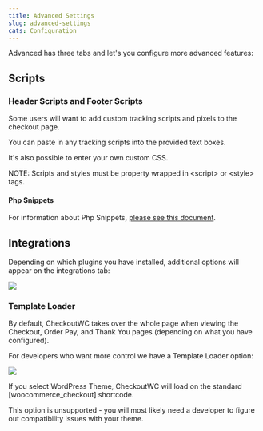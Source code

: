 ```yaml
---
title: Advanced Settings
slug: advanced-settings
cats: Configuration
---
```



  <p>
    Advanced has three tabs and let's you configure more advanced features:
  </p>
  <h2>
    Scripts
  </h2>
  <h3>
    Header Scripts and Footer Scripts
  </h3>
  <p>
    Some users will want to add custom tracking scripts and pixels to the checkout page.&nbsp;
  </p>
  <p>
    You can paste in any tracking scripts into the provided text boxes.&nbsp;
  </p>
  <p>
    It's also possible to enter your own custom CSS.&nbsp;
  </p>
  <p>
    NOTE: Scripts and styles must be property wrapped in &lt;script&gt; or &lt;style&gt; tags.&nbsp;
  </p>
  <h4>
    Php Snippets
  </h4>
  <p>
    For information about Php Snippets, <a href="https://www.checkoutwc.com/documentation/how-to-add-a-custom-php-snippet">please see this document</a>.
  </p>
  <h2>
    Integrations
  </h2>
  <p>
    Depending on which plugins you have installed, additional options will appear on the integrations tab:
  </p>
  <p>
    <img src="https://s3.amazonaws.com/helpscout.net/docs/assets/5bdde2822c7d3a01757ac42e/images/60ae7ed7c1410a601d9ad32e/file-uNRXcrDSSB.png" />
  </p>
  <h3>
    Template Loader
  </h3>
  <p>
    By default, CheckoutWC takes over the whole page when viewing the Checkout, Order Pay, and Thank You pages (depending on what you have configured).&nbsp;
  </p>
  <p>
    For developers who want more control we have a Template Loader option:
  </p>
  <p>
    <img src="https://s3.amazonaws.com/helpscout.net/docs/assets/5bdde2822c7d3a01757ac42e/images/60ae7f8b9c887a0dfc553929/file-JMyTeicvD0.png" />
  </p>
  <p>
    If you select WordPress Theme, CheckoutWC will load on the standard [woocommerce_checkout] shortcode.&nbsp;
  </p>
  <p>
    This option is unsupported - you will most likely need a developer to figure out compatibility issues with your theme.
  </p>
